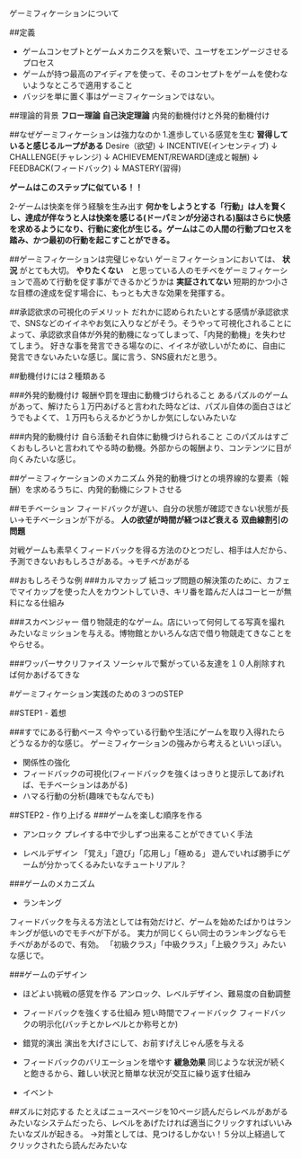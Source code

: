 ゲーミフィケーションについて

##定義
- ゲームコンセプトとゲームメカニクスを繋いで、ユーザをエンゲージさせるプロセス
- ゲームが持つ最高のアイディアを使って、そのコンセプトをゲームを使わないようなところで適用すること
- バッジを単に置く事はゲーミフィケーションではない。

##理論的背景
**フロー理論**
**自己決定理論**
 内発的動機付けと外発的動機付け

##なぜゲーミフィケーションは強力なのか
1.進歩している感覚を生む
**習得していると感じるループがある**
Desire（欲望)
↓
INCENTIVE(インセンティブ)
↓
CHALLENGE(チャレンジ)
↓
ACHIEVEMENT/REWARD(達成と報酬)
↓
FEEDBACK(フィードバック)
↓
MASTERY(習得)

**ゲームはこのステップに似ている！！**

2-ゲームは快楽を伴う経験を生み出す
**何かをしようとする「行動」は人を賢くし、達成が伴なうと人は快楽を感じる(ドーパミンが分泌される)脳はさらに快感を求めるようになり、行動に変化が生じる。ゲームはこの人間の行動プロセスを踏み、かつ最初の行動を起こすことができる。**

##ゲーミフィケーションは完璧じゃない
ゲーミフィケーションにおいては、 **状況** がとても大切。 **やりたくない**　と思っている人のモチベをゲーミフィケーションで高めて行動を促す事ができるかどうかは **実証されてない** 
短期的かつ小さな目標の達成を促す場合に、もっとも大きな効果を発揮する。

##承認欲求の可視化のデメリット
だれかに認められたいとする感情が承認欲求で、SNSなどのイイネやお気に入りなどがそう。そうやって可視化されることによって、承認欲求自体が外発的動機になってしまって、「内発的動機」を失わせてしまう。
好きな事を発言できる場なのに、イイネが欲しいがために、自由に発言できないみたいな感じ。属に言う、SNS疲れだと思う。

##動機付けには２種類ある

###外発的動機付け
報酬や罰を理由に動機づけられること
あるパズルのゲームがあって、解けたら１万円あげると言われた時などは、パズル自体の面白さはどうでもよくて、１万円もらえるかどうかしか気にしないみたいな

###内発的動機付け
自ら活動それ自体に動機づけられること
このパズルはすごくおもしろいと言われてやる時の動機。外部からの報酬より、コンテンツに目が向くみたいな感じ。

##ゲーミフィケーションのメカニズム
外発的動機づけとの境界線的な要素（報酬）を求めるうちに、内発的動機にシフトさせる

##モチベーション
フィードバックが遅い、自分の状態が確認できない状態が長い→モチベーションが下がる。 **人の欲望が時間が経つほど衰える**
**双曲線割引の問題** 

対戦ゲームも素早くフィードバックを得る方法のひとつだし、相手は人だから、予測できないおもしろさがある。→モチベがあがる

##おもしろそうな例
###カルマカップ
紙コップ問題の解決策のために、カフェでマイカップを使った人をカウントしていき、キリ番を踏んだ人はコーヒーが無料になる仕組み

###スカベンジャー
借り物競走的なゲーム。店にいって何何してる写真を撮れみたいなミッションを与える。博物館とかいろんな店で借り物競走てきなことをやらせる。

###ワッパーサクリファイス
ソーシャルで繋がっている友達を１０人削除すれば何かあげるてきな

#ゲーミフィケーション実践のための３つのSTEP

##STEP1 - 着想

###すでにある行動ベース
今やっている行動や生活にゲームを取り入得れたらどうなるか的な感じ。
ゲーミフィケーションの強みから考えるといいっぽい。

- 関係性の強化
- フィードバックの可視化(フィードバックを強くはっきりと提示してあげれば、モチベーションはあがる)
- ハマる行動の分析(趣味でもなんでも)

##STEP2 - 作り上げる
###ゲームを楽しむ順序を作る
- アンロック
プレイする中で少しずつ出来ることができていく手法


- レベルデザイン
「覚え」「遊び」「応用し」「極める」
遊んでいれば勝手にゲームが分かってくるみたいなチュートリアル？

###ゲームのメカニズム
- ランキング

フィードバックを与える方法としては有効だけど、ゲームを始めたばかりはランキングが低いのでモチベが下がる。
実力が同じくらい同士のランキングならモチベがあがるので、有効。
「初級クラス」「中級クラス」「上級クラス」みたいな感じで。

###ゲームのデザイン
- ほどよい挑戦の感覚を作る
アンロック、レベルデザイン、難易度の自動調整

- フィードバックを強くする仕組み
短い時間でフィードバック
フィードバックの明示化(バッチとかレベルとか称号とか)

- 錯覚的演出
演出を大げさにして、お前すげえじゃん感を与える

- フィードバックのバリエーションを増やす
**緩急効果** 同じような状況が続くと飽きるから、難しい状況と簡単な状況が交互に繰り返す仕組み

- イベント

##ズルに対応する
たとえばニュースページを10ページ読んだらレベルがあがるみたいなシステムだったら、レベルをあげたければ適当にクリックすればいいみたいなズルが起きる。
→対策としては、見つけるしかない！５分以上経過してクリックされたら読んだみたいな












